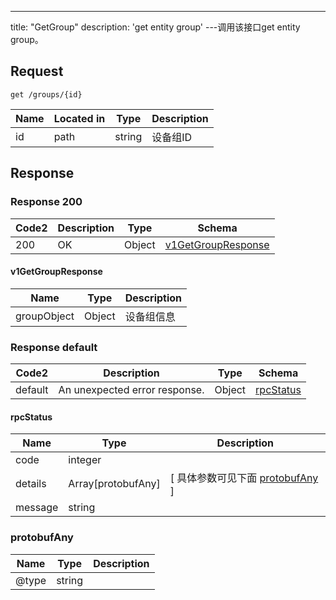 ---
title: "GetGroup"
description: 'get entity group'
---调用该接口get entity group。



## Request


```
get /groups/{id}
```

| Name | Located in | Type | Description | 
| ---- | ---------- | ----------- | ----------- | 
| id | path | string | 设备组ID |  

## Response

### Response  200 
| Code2 | Description | Type | Schema |
| ---- | ----------- | ------ | ------ |
| 200 | OK | Object | [v1GetGroupResponse](#v1GetGroupResponse) |

#### v1GetGroupResponse

| Name | Type | Description | 
| ---- | ---- | ----------- |    
| groupObject | Object | 设备组信息   |   



### Response  default 
| Code2 | Description | Type | Schema |
| ---- | ----------- | ------ | ------ |
| default | An unexpected error response. | Object | [rpcStatus](#rpcStatus) |

#### rpcStatus

| Name | Type | Description | 
| ---- | ---- | ----------- |     
| code | integer |  |          
| details | Array[protobufAny] |  [ 具体参数可见下面 [protobufAny](#protobufAny) ] |       
| message | string |  |   

### protobufAny
| Name | Type | Description | 
| ---- | ---- | ----------- |     
| @type | string |  |   



